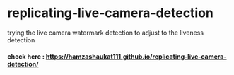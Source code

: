 # replicating-live-camera-detection
trying the live camera watermark detection to adjust to the liveness detection 
#### check here : https://hamzashaukat111.github.io/replicating-live-camera-detection/

